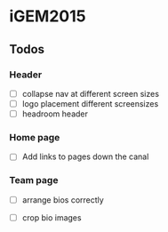 # iGEM2015

## Todos

### Header

- [ ] collapse nav at different screen sizes
- [ ] logo placement different screensizes 
- [ ] headroom header 

### Home page

- [ ] Add links to pages down the canal

### Team page

- [ ] arrange bios correctly
- [ ] crop bio images 



